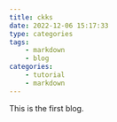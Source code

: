 ```yaml
---
title: ckks
date: 2022-12-06 15:17:33
type: categories
tags:
	- markdown
	- blog
categories:
    - tutorial
    - markdown
---
```


This is the first blog.
